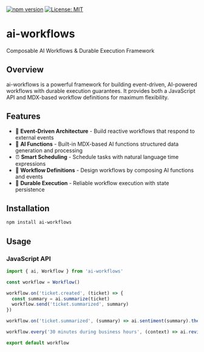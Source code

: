 [![npm version](https://badge.fury.io/js/ai-workflows.svg)](https://badge.fury.io/js/ai-workflows)
[![License: MIT](https://img.shields.io/badge/License-MIT-yellow.svg)](https://opensource.org/licenses/MIT)

# ai-workflows

Composable AI Workflows & Durable Execution Framework

## Overview

ai-workflows is a powerful framework for building event-driven, AI-powered workflows with durable execution guarantees. It provides both a JavaScript API and MDX-based workflow definitions for maximum flexibility.

## Features

- 🎯 **Event-Driven Architecture** - Build reactive workflows that respond to external events
- 🤖 **AI Functions** - Built-in MDX-based AI functions structured data generation and processing
- ⏰ **Smart Scheduling** - Schedule tasks with natural language time expressions
- 📝 **Workflow Definitions** - Design workflows by composing AI functions and events
- 💪 **Durable Execution** - Reliable workflow execution with state persistence

## Installation

```bash
npm install ai-workflows
```

## Usage

### JavaScript API

```javascript
import { ai, Workflow } from 'ai-workflows'

const workflow = Workflow()

workflow.on('ticket.created', (ticket) => {
  const summary = ai.summarize(ticket)
  workflow.send('ticket.summarized', summary)
})

workflow.on('ticket.summarized', (summary) => ai.sentiment(summary).then('update.ticket'))

workflow.every('30 minutes during business hours', (context) => ai.reviewKPIs(context).then('slack.post'))

export default workflow
```
